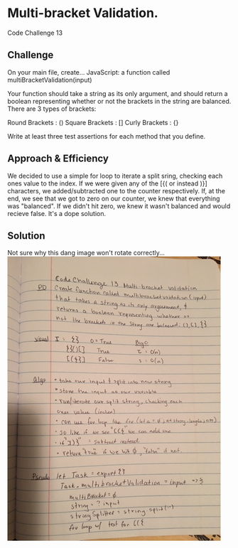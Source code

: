 # Multi-bracket Validation.
Code Challenge 13 

## Challenge
On your main file, create…
JavaScript: a function called multiBracketValidation(input)

Your function should take a string as its only argument, and should return a boolean representing whether or not the brackets in the string are balanced. There are 3 types of brackets:

Round Brackets : ()
Square Brackets : []
Curly Brackets : {}

Write at least three test assertions for each method that you define.

## Approach & Efficiency
We decided to use a simple for loop to iterate a split sring, checking each ones value to the index. If we were given any of the [{( or instead )}] characters, we added/subtracted one to the counter respectively. If, at the end, we see that we got to zero on our counter, we knew that everything was "balanced". If we didn't hit zero, we knew it wasn't balanced and would recieve false. It's a dope solution. 

## Solution
Not sure why this dang image won't rotate correctly...
![alt text](https://github.com/mattoattacko/data-structures-and-algorithms/blob/master/multiBracketValidation/assets/multiBracketValidation.JPG)
